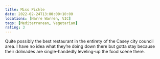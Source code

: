 ```yaml
---
title: Miss Pickle
date: 2022-02-24T13:00:00+10:00
locations: [Narre Warren, VIC]
tags: [Mediterranean, Vegetarian]
rating: 3
---
```


Quite possibly the best restaurant in the entirety of the Casey city council area. I have no idea what they’re doing down there but gotta stay because their dolmades are single-handedly leveling-up the food scene there.